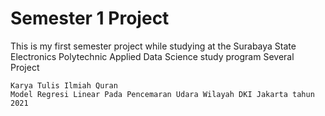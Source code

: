 # Semester 1 Project

This is my first semester project while studying at the Surabaya State Electronics Polytechnic Applied Data Science study program
Several Project

    Karya Tulis Ilmiah Quran
    Model Regresi Linear Pada Pencemaran Udara Wilayah DKI Jakarta tahun 2021

